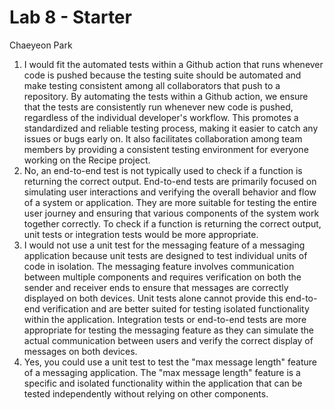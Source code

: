 # Lab 8 - Starter
Chaeyeon Park

1. I would fit the automated tests within a Github action that runs whenever code is pushed because the testing suite should be automated and make testing consistent among all collaborators that push to a repository. By automating the tests within a Github action, we ensure that the tests are consistently run whenever new code is pushed, regardless of the individual developer's workflow. This promotes a standardized and reliable testing process, making it easier to catch any issues or bugs early on. It also facilitates collaboration among team members by providing a consistent testing environment for everyone working on the Recipe project.
2. No, an end-to-end test is not typically used to check if a function is returning the correct output. End-to-end tests are primarily focused on simulating user interactions and verifying the overall behavior and flow of a system or application. They are more suitable for testing the entire user journey and ensuring that various components of the system work together correctly. To check if a function is returning the correct output, unit tests or integration tests would be more appropriate. 
3. I would not use a unit test for the messaging feature of a messaging application because unit tests are designed to test individual units of code in isolation. The messaging feature involves communication between multiple components and requires verification on both the sender and receiver ends to ensure that messages are correctly displayed on both devices. Unit tests alone cannot provide this end-to-end verification and are better suited for testing isolated functionality within the application. Integration tests or end-to-end tests are more appropriate for testing the messaging feature as they can simulate the actual communication between users and verify the correct display of messages on both devices.
4. Yes, you could use a unit test to test the "max message length" feature of a messaging application. The "max message length" feature is a specific and isolated functionality within the application that can be tested independently without relying on other components. 
